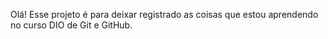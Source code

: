 Olá! Esse projeto é para deixar registrado as coisas que estou aprendendo no curso DIO de Git e GitHub.
